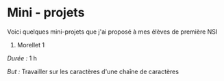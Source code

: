# Mini - projets

Voici quelques mini-projets que j'ai proposé à mes élèves de première NSI





1. Morellet 1

*Durée :* 1 h

*But :* Travailler sur les caractères d'une chaîne de caractères 

